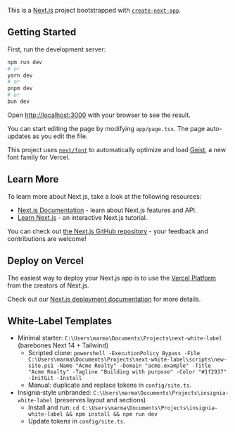 This is a [Next.js](https://nextjs.org) project bootstrapped with [`create-next-app`](https://nextjs.org/docs/app/api-reference/cli/create-next-app).

## Getting Started

First, run the development server:

```bash
npm run dev
# or
yarn dev
# or
pnpm dev
# or
bun dev
```

Open [http://localhost:3000](http://localhost:3000) with your browser to see the result.

You can start editing the page by modifying `app/page.tsx`. The page auto-updates as you edit the file.

This project uses [`next/font`](https://nextjs.org/docs/app/building-your-application/optimizing/fonts) to automatically optimize and load [Geist](https://vercel.com/font), a new font family for Vercel.

## Learn More

To learn more about Next.js, take a look at the following resources:

- [Next.js Documentation](https://nextjs.org/docs) - learn about Next.js features and API.
- [Learn Next.js](https://nextjs.org/learn) - an interactive Next.js tutorial.

You can check out [the Next.js GitHub repository](https://github.com/vercel/next.js) - your feedback and contributions are welcome!

## Deploy on Vercel

The easiest way to deploy your Next.js app is to use the [Vercel Platform](https://vercel.com/new?utm_medium=default-template&filter=next.js&utm_source=create-next-app&utm_campaign=create-next-app-readme) from the creators of Next.js.

Check out our [Next.js deployment documentation](https://nextjs.org/docs/app/building-your-application/deploying) for more details.

## White‑Label Templates

- Minimal starter: `C:\Users\marma\Documents\Projects\next-white-label` (barebones Next 14 + Tailwind)
  - Scripted clone: `powershell -ExecutionPolicy Bypass -File C:\Users\marma\Documents\Projects\next-white-label\scripts\new-site.ps1 -Name "Acme Realty" -Domain "acme.example" -Title "Acme Realty" -Tagline "Building with purpose" -Color "#1f2937" -InitGit -Install`
  - Manual: duplicate and replace tokens in `config/site.ts`.
- Insignia‑style unbranded: `C:\Users\marma\Documents\Projects\insignia-white-label` (preserves layout and sections)
  - Install and run: `cd C:\Users\marma\Documents\Projects\insignia-white-label && npm install && npm run dev`
  - Update tokens in `config/site.ts`.
